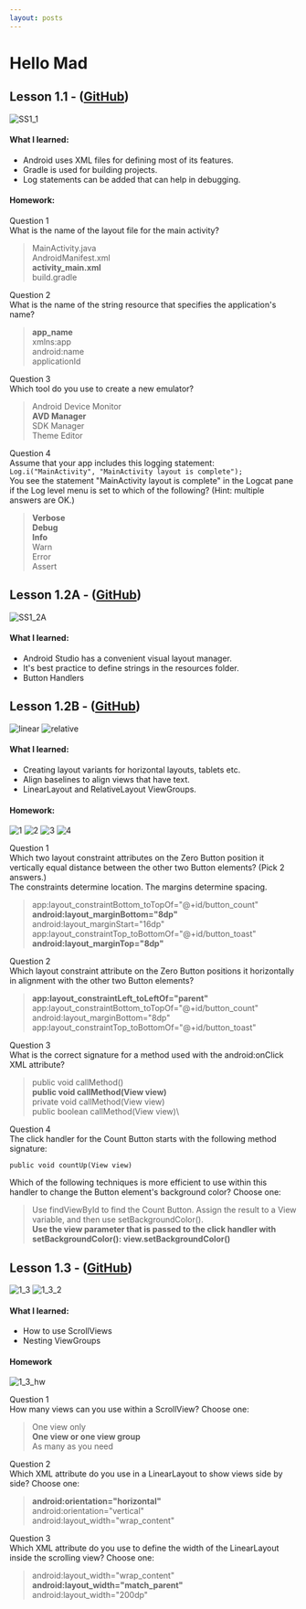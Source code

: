```yaml
---
layout: posts
---
```


# Hello Mad

## Lesson 1.1 - ([GitHub](https://github.com/mgatesdehn/CS5520/tree/main/Assignment1/lesson1_1))
![SS1_1](https://raw.githubusercontent.com/mgatesdehn/CS5520/gh-pages/images/Assignment1/1_1.png)

#### What I learned:
- Android uses XML files for defining most of its features.
- Gradle is used for building projects.
- Log statements can be added that can help in debugging.

#### Homework:
Question 1\
What is the name of the layout file for the main activity?

> MainActivity.java\
    AndroidManifest.xml\
    **activity_main.xml**\
    build.gradle

Question 2\
What is the name of the string resource that specifies the application's name?

> **app_name**\
    xmlns:app\
    android:name\
    applicationId

Question 3\
Which tool do you use to create a new emulator?

>Android Device Monitor\
    **AVD Manager** \
    SDK Manager\
    Theme Editor

Question 4\
Assume that your app includes this logging statement:\
`Log.i("MainActivity", "MainActivity layout is complete");`\
You see the statement "MainActivity layout is complete" in the Logcat pane if the Log level menu is set to which of the following? (Hint: multiple answers are OK.)

> **Verbose**\
    **Debug**\
    **Info**\
    Warn\
    Error\
    Assert

## Lesson 1.2A - ([GitHub](https://github.com/mgatesdehn/CS5520/tree/main/Assignment1/lesson1_2))
![SS1_2A](https://raw.githubusercontent.com/mgatesdehn/CS5520/gh-pages/images/Assignment1/1_2A.png)
#### What I learned:
- Android Studio has a convenient visual layout manager.
- It's best practice to define strings in the resources folder.
- Button Handlers

## Lesson 1.2B - ([GitHub](https://github.com/mgatesdehn/CS5520/tree/main/Assignment1/lesson1_2))
![linear](https://raw.githubusercontent.com/mgatesdehn/CS5520/gh-pages/images/Assignment1/linear.png)
![relative](https://raw.githubusercontent.com/mgatesdehn/CS5520/gh-pages/images/Assignment1/relative.png)

#### What I learned:
- Creating layout variants for horizontal layouts, tablets etc.
- Align baselines to align views that have text.
- LinearLayout and RelativeLayout ViewGroups.

#### Homework:
![1](https://raw.githubusercontent.com/mgatesdehn/CS5520/gh-pages/images/Assignment1/1.png)
![2](https://raw.githubusercontent.com/mgatesdehn/CS5520/gh-pages/images/Assignment1/2.png)
![3](https://raw.githubusercontent.com/mgatesdehn/CS5520/gh-pages/images/Assignment1/3.png)
![4](https://raw.githubusercontent.com/mgatesdehn/CS5520/gh-pages/images/Assignment1/4.png)

Question 1\
Which two layout constraint attributes on the Zero Button position it vertically equal distance between the other two Button elements? (Pick 2 answers.)\
The constraints determine location. The margins determine spacing.

> app:layout_constraintBottom_toTopOf="@+id/button_count"\
    **android:layout_marginBottom="8dp"**\
    android:layout_marginStart="16dp"\
    app:layout_constraintTop_toBottomOf="@+id/button_toast"\
    **android:layout_marginTop="8dp"**

Question 2\
Which layout constraint attribute on the Zero Button positions it horizontally in alignment with the other two Button elements?

> **app:layout_constraintLeft_toLeftOf="parent"**\
    app:layout_constraintBottom_toTopOf="@+id/button_count"\
    android:layout_marginBottom="8dp"\
    app:layout_constraintTop_toBottomOf="@+id/button_toast"

Question 3\
What is the correct signature for a method used with the android:onClick XML attribute?

> public void callMethod()\
    **public void callMethod(View view)**\
    private void callMethod(View view)\
    public boolean callMethod(View view)\

Question 4\
The click handler for the Count Button starts with the following method signature:

    public void countUp(View view)

Which of the following techniques is more efficient to use within this handler to change the Button element's background color? Choose one:

> Use findViewById to find the Count Button. Assign the result to a View variable, and then use setBackgroundColor().\
    **Use the view parameter that is passed to the click handler with setBackgroundColor(): view.setBackgroundColor()**

## Lesson 1.3 - ([GitHub](https://github.com/mgatesdehn/CS5520/tree/main/Assignment1/lesson1_3))
![1_3](https://raw.githubusercontent.com/mgatesdehn/CS5520/gh-pages/images/Assignment1/1_3.png)
![1_3_2](https://raw.githubusercontent.com/mgatesdehn/CS5520/gh-pages/images/Assignment1/1_3_2.png)
#### What I learned:
- How to use ScrollViews
- Nesting ViewGroups

#### Homework
![1_3_hw](https://raw.githubusercontent.com/mgatesdehn/CS5520/gh-pages/images/Assignment1/1_3_hw.png)

Question 1\
How many views can you use within a ScrollView? Choose one:

> One view only\
    **One view or one view group**\
    As many as you need

Question 2\
Which XML attribute do you use in a LinearLayout to show views side by side? Choose one:

> **android:orientation="horizontal"**\
    android:orientation="vertical"\
    android:layout_width="wrap_content"

Question 3\
Which XML attribute do you use to define the width of the LinearLayout inside the scrolling view? Choose one:

> android:layout_width="wrap_content"\
    **android:layout_width="match_parent"**\
    android:layout_width="200dp"



